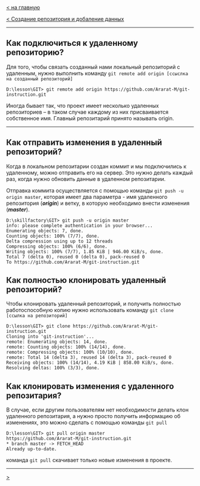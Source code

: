 [< на главную](./readme.md)

[< Создание репозитория и добаление данных](./create.md)

---

## Как подключиться к удаленному репозиторию?

Для того, чтобы связать созданный нами локальный репозиторий с удаленным, нужно выполнить команду `git remote add origin [ссыслка на созданный репозиторий]`

```
D:\lesson\GIT> git remote add origin https://github.com/Ararat-M/git-instruction.git
```

Иногда бывает так, что проект имеет несколько удаленных репозиториев – в таком случае каждому из них присваивается собственное имя. Главный репозитарий принято называть origin.

---

## Как отправить изменения в удаленный репозиторий?

Когда в локальном репозитарии создан коммит и мы подключились к удаленному, можно отправить его на сервер. Это нужно делать каждый раз, когда нужно обновить данные в удаленном репозитарии.

Отправка коммита осуществляется с помощью команды `git push -u origin master`, которая имеет два параметра - имя удаленного репозитория (***origin***) и ветку, в которую необходимо внести изменения (***master***).

```
D:\skillfactory\GIT> git push -u origin master
info: please complete authentication in your browser...
Enumerating objects: 7, done.
Counting objects: 100% (7/7), done.
Delta compression using up to 12 threads
Compressing objects: 100% (6/6), done.
Writing objects: 100% (7/7), 1.85 KiB | 946.00 KiB/s, done.
Total 7 (delta 0), reused 0 (delta 0), pack-reused 0
To https://github.com/Ararat-M/git-instruction.git
```
## Как полностью клонировать удаленный репозиторий?

Чтобы клонировать удаленный репозиторий, и получить полностью работоспособную копию нужно использовать команду `git clone [ссылка на репозиторий]`

```
D:\lesson\GIT> git clone https://github.com/Ararat-M/git-instruction.git
Cloning into 'git-instruction'...
remote: Enumerating objects: 14, done.
remote: Counting objects: 100% (14/14), done.
remote: Compressing objects: 100% (10/10), done.
remote: Total 14 (delta 3), reused 14 (delta 3), pack-reused 0
Receiving objects: 100% (14/14), 4.19 KiB | 858.00 KiB/s, done.
Resolving deltas: 100% (3/3), done.
```

## Как клонировать изменения с удаленного репозитария?

В случае, если другим пользователям нет необходимости делать клон удаленного репозитария, а нужно просто получить информацию об изменениях, это можно сделать с помощью команды `git pull`

```
D:\lesson\GIT> git pull origin master
https://github.com/Ararat-M/git-instruction.git
* branch master -> FETCH_HEAD
Already up-to-date.
```

команда `git pull` скачивает только новые изменения в проекте.

---

[>]()